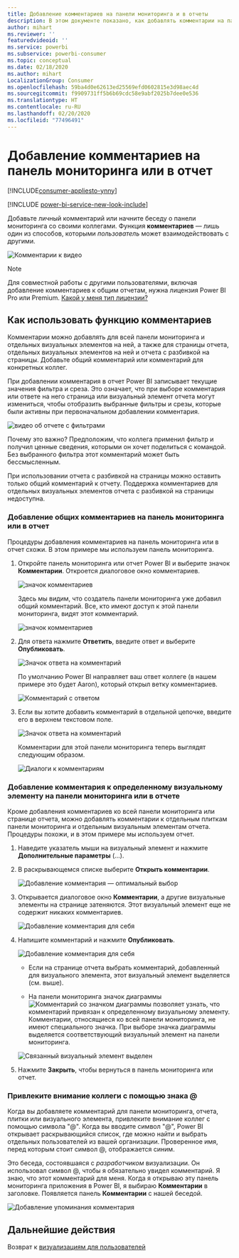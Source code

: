 ```yaml
---
title: Добавление комментариев на панели мониторинга и в отчеты
description: В этом документе показано, как добавлять комментарии на панель мониторинга, в отчет или визуальный элемент и использовать комментарии для общения с коллегами.
author: mihart
ms.reviewer: ''
featuredvideoid: ''
ms.service: powerbi
ms.subservice: powerbi-consumer
ms.topic: conceptual
ms.date: 02/18/2020
ms.author: mihart
LocalizationGroup: Consumer
ms.openlocfilehash: 59ba4d0e62613ed25569efd0602815e3d98aec4d
ms.sourcegitcommit: f9909731ff5b6b69cdc58e9abf2025b7dee0e536
ms.translationtype: HT
ms.contentlocale: ru-RU
ms.lasthandoff: 02/20/2020
ms.locfileid: "77496491"
---
```

# <a name="add-comments-to-a-dashboard-or-report"></a>Добавление комментариев на панель мониторинга или в отчет

[!INCLUDE[consumer-appliesto-ynny](../includes/consumer-appliesto-ynny.md)]

[!INCLUDE [power-bi-service-new-look-include](../includes/power-bi-service-new-look-include.md)]

Добавьте личный комментарий или начните беседу о панели мониторинга со своими коллегами. Функция **комментариев** — лишь один из способов, которыми *пользователь* может взаимодействовать с другими. 

![Комментарии к видео](media/end-user-comment/comment.gif)

> [!NOTE]
> Для совместной работы с другими пользователями, включая добавление комментариев к общим отчетам, нужна лицензия Power BI Pro или Premium. [Какой у меня тип лицензии?](end-user-license.md)

## <a name="how-to-use-the-comments-feature"></a>Как использовать функцию комментариев
Комментарии можно добавлять для всей панели мониторинга и отдельных визуальных элементов на ней, а также для страницы отчета, отдельных визуальных элементов на ней и отчета с разбивкой на страницы. Добавьте общий комментарий или комментарий для конкретных коллег.  

При добавлении комментария в отчет Power BI записывает текущие значения фильтра и среза. Это означает, что при выборе комментария или ответе на него страница или визуальный элемент отчета могут измениться, чтобы отобразить выбранные фильтры и срезы, которые были активны при первоначальном добавлении комментария.  

![видео об отчете с фильтрами](media/end-user-comment/power-bi-comment.gif)

Почему это важно? Предположим, что коллега применил фильтр и получил ценные сведения, которыми он хочет поделиться с командой. Без выбранного фильтра этот комментарий может быть бессмысленным.

При использовании отчета с разбивкой на страницы можно оставить только общий комментарий к отчету.  Поддержка комментариев для отдельных визуальных элементов отчета с разбивкой на страницы недоступна.

### <a name="add-a-general-comment-to-a-dashboard-or-report"></a>Добавление общих комментариев на панель мониторинга или в отчет
Процедуры добавления комментариев на панель мониторинга или в отчет схожи.  В этом примере мы используем панель мониторинга. 

1. Откройте панель мониторинга или отчет Power BI и выберите значок **Комментарии**. Откроется диалоговое окно комментариев.

    ![значок комментариев](media/end-user-comment/power-bi-comment-menu.png)

    Здесь мы видим, что создатель панели мониторинга уже добавил общий комментарий.  Все, кто имеют доступ к этой панели мониторинга, видят этот комментарий.

    ![значок комментариев](media/end-user-comment/power-bi-first-comments.png)

2. Для ответа нажмите **Ответить**, введите ответ и выберите **Опубликовать**.  

    ![Значок ответа на комментарий](media/end-user-comment/power-bi-comment-reply.png)

    По умолчанию Power BI направляет ваш ответ коллеге (в нашем примере это будет Aaron), который открыл ветку комментариев. 

    ![Комментарий с ответом](media/end-user-comment/power-bi-respond.png)

 3. Если вы хотите добавить комментарий в отдельной цепочке, введите его в верхнем текстовом поле.

    ![Значок ответа на комментарий](media/end-user-comment/power-bi-new-comments.png)

    Комментарии для этой панели мониторинга теперь выглядят следующим образом.

    ![Диалоги к комментариям](media/end-user-comment/power-bi-conversation.png)

### <a name="add-a-comment-to-a-specific-dashboard-or-report-visual"></a>Добавление комментария к определенному визуальному элементу на панели мониторинга или в отчете
Кроме добавления комментариев ко всей панели мониторинга или странице отчета, можно добавлять комментарии к отдельным плиткам панели мониторинга и отдельным визуальным элементам отчета. Процедуры похожи, и в этом примере мы используем отчет.

1. Наведите указатель мыши на визуальный элемент и нажмите **Дополнительные параметры** (...).    
2. В раскрывающемся списке выберите **Открыть комментарии**.

    ![Добавление комментария — оптимальный выбор](media/end-user-comment/power-bi-report-comment.png)  

3.  Открывается диалоговое окно **Комментарии**, а другие визуальные элементы на странице затеняются. Этот визуальный элемент еще не содержит никаких комментариев. 

    ![Добавление комментария для себя](media/end-user-comment/power-bi-comment-column.png)  

4. Напишите комментарий и нажмите **Опубликовать**.

    ![Добавление комментария для себя](media/end-user-comment/power-bi-comment-logistics.png)  

    - Если на странице отчета выбрать комментарий, добавленный для визуального элемента, этот визуальный элемент выделяется (см. выше).

    - На панели мониторинга значок диаграммы ![Комментарий со значком диаграммы](media/end-user-comment/power-bi-comment-chart-icon.png) позволяет узнать, что комментарий привязан к определенному визуальному элементу. Комментарии, относящиеся ко всей панели мониторинга, не имеют специального значка. При выборе значка диаграммы выделяется соответствующий визуальный элемент на панели мониторинга.
    

    ![Связанный визуальный элемент выделен](media/end-user-comment/power-bi-highlight.png)

5. Нажмите **Закрыть**, чтобы вернуться в панель мониторинга или отчет.

### <a name="get-your-colleagues-attention-by-using-the--sign"></a>Привлеките внимание коллеги с помощью знака @
Когда вы добавляете комментарий для панели мониторинга, отчета, плитки или визуального элемента, привлеките внимание коллег с помощью символа "\@".  Когда вы вводите символ "\@", Power BI открывает раскрывающийся список, где можно найти и выбрать отдельных пользователей из вашей организации. Проверенное имя, перед которым стоит символ \@, отображается синим. 

Это беседа, состоявшаяся с *разработчиком* визуализации. Он использовал символ @, чтобы я обязательно увидел комментарий. Я знаю, что этот комментарий для меня. Когда я открываю эту панель мониторинга приложения в Power BI, я выбираю **Комментарии** в заголовке. Появляется панель **Комментарии** с нашей беседой.

![Добавление упоминания комментария](media/end-user-comment/power-bi-comment-convo.png)  



## <a name="next-steps"></a>Дальнейшие действия
Возврат к [визуализациям для пользователей](end-user-visualizations.md)    
<!--[Select a visualization to open a report](end-user-open-report.md)-->
